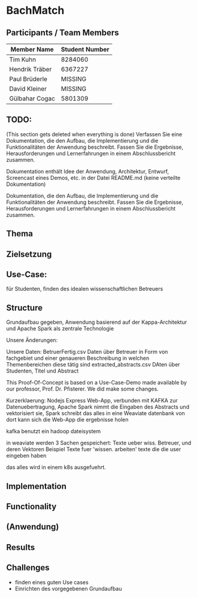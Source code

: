 # BachMatch

## Participants / Team Members

| Member Name    | Student Number |
| -------------- | -------------- |
| Tim Kuhn       | 8284060        |
| Hendrik Träber | 6367227        |
| Paul Brüderle  | MISSING        |
| David Kleiner  | MISSING        |
| Gülbahar Cogac | 5801309        |

## TODO:

(This section gets deleted when everything is done)
Verfassen Sie eine Dokumentation, die den Aufbau, die Implementierung und die
Funktionalitäten der Anwendung beschreibt. Fassen Sie die Ergebnisse, Herausforderungen
und Lernerfahrungen in einem Abschlussbericht zusammen.

Dokumentation enthält Idee der Anwendung, Architektur, Entwurf, Screencast eines
Demos, etc. in der Datei README.md (keine verteilte Dokumentation)

Dokumentation, die den Aufbau, die Implementierung und die
Funktionalitäten der Anwendung beschreibt. Fassen Sie die Ergebnisse, Herausforderungen
und Lernerfahrungen in einem Abschlussbericht zusammen.

## Thema

## Zielsetzung

## Use-Case:

für Studenten, finden des idealen wissenschaftlichen Betreuers

## Structure

Grundaufbau gegeben, Anwendung basierend auf der Kappa-Architektur und Apache Spark als zentrale Technologie

Unsere Änderungen:

Unsere Daten:
BetruerFertig.csv Daten über Betreuer in Form von fachgebiet und einer genaueren Beschreibung in welchen Themenbereichen diese tätig sind
extracted_abstracts.csv DAten über Studenten, Titel und Abstract

This Proof-Of-Concept is based on a Use-Case-Demo made available by our professor, Prof. Dr. Pfisterer. We did make some changes.

Kurzerklaerung:
Nodejs Express Web-App, verbunden mit KAFKA zur Datenuebertragung,
Apache Spark nimmt die Eingaben des Abstracts und vektorisiert sie,
Spark schreibt das alles in eine Weaviate datenbank
von dort kann sich die Web-App die ergebnisse holen

kafka benutzt ein hadoop dateisystem

in weaviate werden 3 Sachen gespeichert:
Texte ueber wiss. Betreuer, und deren Vektoren
Beispiel Texte fuer 'wissen. arbeiten'
texte die die user eingeben haben

das alles wird in einem k8s ausgefuehrt.

## Implementation

## Functionality

## (Anwendung)

## Results

## Challenges

- finden eines guten Use cases
- Einrichten des vorgegebenen Grundaufbau
